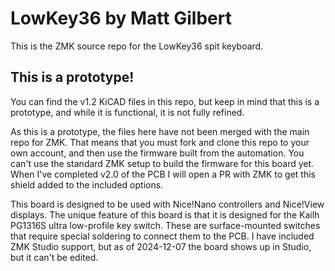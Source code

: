 # LowKey36 by Matt Gilbert

This is the ZMK source repo for the LowKey36 spit keyboard.

## This is a prototype!

You can find the v1.2 KiCAD files in this repo, but keep in mind that this is a prototype, and while it is functional, it is not fully refined.

As this is a prototype, the files here have not been merged with the main repo for ZMK. That means that you must fork and clone this repo to your own account, and then use the firmware built from the automation. You can't use the standard ZMK setup to build the firmware for this board yet. When I've completed v2.0 of the PCB I will open a PR with ZMK to get this shield added to the included options.

This board is designed to be used with Nice!Nano controllers and Nice!View displays. The unique feature of this board is that it is designed for the Kailh PG1316S ultra low-profile key switch. These are surface-mounted switches that require special soldering to connect them to the PCB. I have included ZMK Studio support, but as of 2024-12-07 the board shows up in Studio, but it can't be edited.
